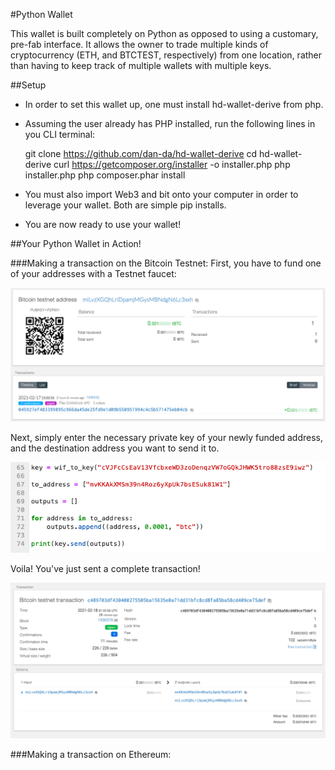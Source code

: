 #Python Wallet

This wallet is built completely on Python as opposed to using a customary, pre-fab interface.
It allows the owner to trade multiple kinds of cryptocurrency (ETH, and BTCTEST, respectively) from one location, rather than having to keep track of multiple wallets with multiple keys.

##Setup
* In order to set this wallet up, one must install hd-wallet-derive from php.

* Assuming the user already has PHP installed, run the following lines in you CLI terminal:

	git clone https://github.com/dan-da/hd-wallet-derive
	cd hd-wallet-derive
	curl https://getcomposer.org/installer -o installer.php
	php installer.php
	php composer.phar install


* You must also import Web3 and bit onto your computer in order to leverage your wallet. Both are simple pip installs.

* You are now ready to use your wallet!

##Your Python Wallet in Action!

###Making a transaction on the Bitcoin Testnet:
First, you have to fund one of your addresses with a Testnet faucet:

![fundme](./wallet/Screenshots/fund_me.png)


Next, simply enter the necessary private key of your newly funded address, and the destination address you want to send it to.

![tx_code](./wallet/Screenshots/tx_code.png)

Voila! You've just sent a complete transaction!

![tx_complete](./wallet/Screenshots/tx_complete.png)



###Making a transaction on Ethereum:

